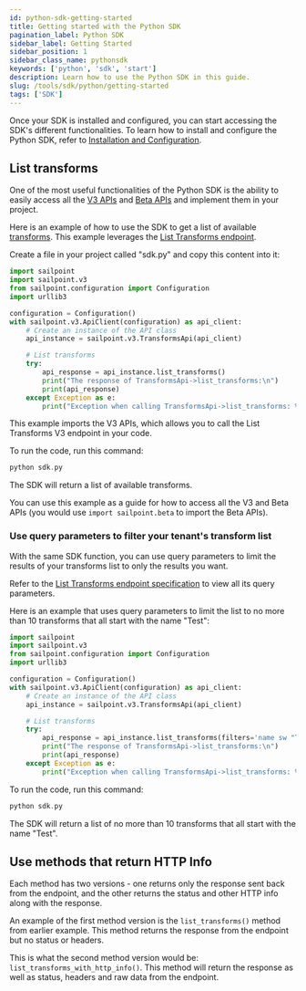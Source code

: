 ```yaml
---
id: python-sdk-getting-started
title: Getting started with the Python SDK
pagination_label: Python SDK
sidebar_label: Getting Started
sidebar_position: 1
sidebar_class_name: pythonsdk
keywords: ['python', 'sdk', 'start']
description: Learn how to use the Python SDK in this guide.
slug: /tools/sdk/python/getting-started
tags: ['SDK']
---
```


Once your SDK is installed and configured, you can start accessing the SDK's different functionalities. To learn how to install and configure the Python SDK, refer to [Installation and Configuration](./index.mdx).

## List transforms

One of the most useful functionalities of the Python SDK is the ability to easily access all the [V3 APIs](/docs/api/v3) and [Beta APIs](/docs/api/beta) and implement them in your project. 

Here is an example of how to use the SDK to get a list of available [transforms](/docs/extensibility/transforms). This example leverages the [List Transforms endpoint](/docs/api/v3/list-transforms). 

Create a file in your project called "sdk.py" and copy this content into it:

```python
import sailpoint
import sailpoint.v3
from sailpoint.configuration import Configuration
import urllib3

configuration = Configuration()
with sailpoint.v3.ApiClient(configuration) as api_client:
    # Create an instance of the API class
    api_instance = sailpoint.v3.TransformsApi(api_client)

    # List transforms
    try:
        api_response = api_instance.list_transforms()
        print("The response of TransformsApi->list_transforms:\n")
        print(api_response)
    except Exception as e:
        print("Exception when calling TransformsApi->list_transforms: %s\n" % e)
```

This example imports the V3 APIs, which allows you to call the List Transforms V3 endpoint in your code. 

To run the code, run this command:

```go
python sdk.py
```

The SDK will return a list of available transforms. 

You can use this example as a guide for how to access all the V3 and Beta APIs (you would use `import sailpoint.beta` to import the Beta APIs). 

### Use query parameters to filter your tenant's transform list

With the same SDK function, you can use query parameters to limit the results of your transforms list to only the results you want. 

Refer to the [List Transforms endpoint specification](/docs/api/v3/list-transforms) to view all its query parameters. 

Here is an example that uses query parameters to limit the list to no more than 10 transforms that all start with the name "Test": 

```python
import sailpoint
import sailpoint.v3
from sailpoint.configuration import Configuration
import urllib3

configuration = Configuration()
with sailpoint.v3.ApiClient(configuration) as api_client:
    # Create an instance of the API class
    api_instance = sailpoint.v3.TransformsApi(api_client)

    # List transforms
    try:
        api_response = api_instance.list_transforms(filters='name sw "Test"', limit=10)
        print("The response of TransformsApi->list_transforms:\n")
        print(api_response)
    except Exception as e:
        print("Exception when calling TransformsApi->list_transforms: %s\n" % e)
```

To run the code, run this command:

```go
python sdk.py
```

The SDK will return a list of no more than 10 transforms that all start with the name "Test". 

## Use methods that return HTTP Info

Each method has two versions - one returns only the response sent back from the endpoint, and the other returns the status and other HTTP info along with the response.

An example of the first method version is the `list_transforms()` method from earlier example. This method returns the response from the endpoint but no status or headers.

This is what the second method version would be: `list_transforms_with_http_info()`. This method will return the response as well as status, headers and raw data from the endpoint. 
